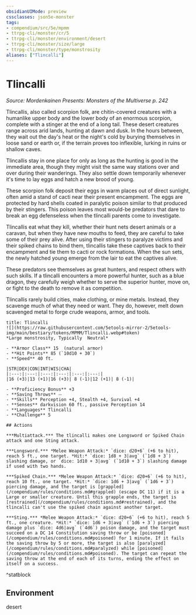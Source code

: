 ```yaml
---
obsidianUIMode: preview
cssclasses: json5e-monster
tags:
- compendium/src/5e/mpmm
- ttrpg-cli/monster/cr/5
- ttrpg-cli/monster/environment/desert
- ttrpg-cli/monster/size/large
- ttrpg-cli/monster/type/monstrosity
aliases: ["Tlincalli"]
---
```

# Tlincalli
*Source: Mordenkainen Presents: Monsters of the Multiverse p. 242*  

Tlincallis, also called scorpion folk, are chitin-covered creatures with a humanlike upper body and the lower body of an enormous scorpion, complete with a stinger at the end of a long tail. These desert creatures range across arid lands, hunting at dawn and dusk. In the hours between, they wait out the day's heat or the night's cold by burying themselves in loose sand or earth or, if the terrain proves too inflexible, lurking in ruins or shallow caves.

Tlincallis stay in one place for only as long as the hunting is good in the immediate area, though they might visit the same way stations over and over during their wanderings. They also settle down temporarily whenever it's time to lay eggs and hatch a new brood of young.

These scorpion folk deposit their eggs in warm places out of direct sunlight, often amid a stand of cacti near their present encampment. The eggs are protected by hard shells coated in paralytic poison similar to that produced by their stingers. This poison leaves most would-be predators that dare to break an egg defenseless when the tlincalli parents come to investigate.

Tlincallis eat what they kill, whether their hunt nets desert animals or a caravan, but when they have new mouths to feed, they are careful to take some of their prey alive. After using their stingers to paralyze victims and their spiked chains to bind them, tlincallis take these captives back to their encampment and tie them to cacti or rock formations. When the sun sets, the newly hatched young emerge from the lair to eat the captives alive.

These predators see themselves as great hunters, and respect others with such skills. If a tlincalli encounters a more powerful hunter, such as a blue dragon, they carefully weigh whether to serve the superior hunter, move on, or fight to the death to remove it as competition.

Tlincallis rarely build cities, make clothing, or mine metals. Instead, they scavenge much of what they need or want. They do, however, melt down scavenged metal to forge crude weapons, armor, and tools.

```ad-statblock
title: Tlincalli
![](https://raw.githubusercontent.com/5etools-mirror-2/5etools-img/main/bestiary/tokens/MPMM/Tlincalli.webp#token)
*Large monstrosity, Typically  Neutral*

- **Armor Class** 15  (natural armor)
- **Hit Points** 85 (`10d10 + 30`)
- **Speed** 40 ft.

|STR|DEX|CON|INT|WIS|CHA|
|:---:|:---:|:---:|:---:|:---:|:---:|
|16 (+3)|13 (+1)|16 (+3)| 8 (-1)|12 (+1)| 8 (-1)|

- **Proficiency Bonus** +3
- **Saving Throws** ⏤
- **Skills** Perception +4, Stealth +4, Survival +4
- **Senses** darkvision 60 ft., passive Perception 14
- **Languages** Tlincalli
- **Challenge** 5

## Actions

***Multiattack.*** The tlincalli makes one Longsword or Spiked Chain attack and one Sting attack.

***Longsword.*** *Melee Weapon Attack:* `dice: d20+6` (+6 to hit), reach 5 ft., one target. *Hit:* `dice: 1d8 + 3|avg` (`1d8 + 3`) slashing damage, or `dice: 1d10 + 3|avg` (`1d10 + 3`) slashing damage if used with two hands.

***Spiked Chain.*** *Melee Weapon Attack:* `dice: d20+6` (+6 to hit), reach 10 ft., one target. *Hit:* `dice: 1d6 + 3|avg` (`1d6 + 3`) piercing damage, and the target is [grappled](/compendium/rules/conditions.md#grappled) (escape DC 11) if it is a Large or smaller creature. Until this grapple ends, the target is [restrained](/compendium/rules/conditions.md#restrained), and the tlincalli can't use the spiked chain against another target.

***Sting.*** *Melee Weapon Attack:* `dice: d20+6` (+6 to hit), reach 5 ft., one creature. *Hit:* `dice: 1d6 + 3|avg` (`1d6 + 3`) piercing damage plus `dice: 4d6|avg` (`4d6`) poison damage, and the target must succeed on a DC 14 Constitution saving throw or be [poisoned](/compendium/rules/conditions.md#poisoned) for 1 minute. If it fails the saving throw by 5 or more, the target is also [paralyzed](/compendium/rules/conditions.md#paralyzed) while [poisoned](/compendium/rules/conditions.md#poisoned). The target can repeat the saving throw at the end of each of its turns, ending the effect on itself on a success.
```
^statblock

## Environment

desert
